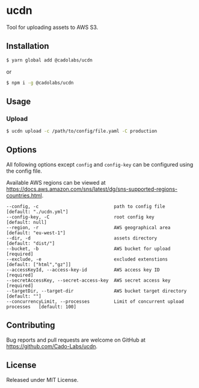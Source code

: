 # ucdn

Tool for uploading assets to AWS S3.

## Installation

```sh
$ yarn global add @cadolabs/ucdn
```

or

```sh
$ npm i -g @cadolabs/ucdn
```

## Usage

### Upload

```sh
$ ucdn upload -c /path/to/config/file.yaml -C production
```

## Options

All following options except `config` and `config-key` can be configured using the config file.

Available AWS regions can be viewed at https://docs.aws.amazon.com/sns/latest/dg/sns-supported-regions-countries.html.

```
--config, -c                            path to config file                    [default: "./ucdn.yml"]
--config-key, -C                        root config key                        [default: null]
--region, -r                            AWS geographical area                  [default: "eu-west-1"]
--dir, -d                               assets directory                       [default: "dist/"]
--bucket, -b                            AWS bucket for upload                  [required]
--exclude, -e                           excluded extenstions                   [default: ["html","gz"]]
--accessKeyId, --access-key-id          AWS access key ID                      [required]
--secretAccessKey, --secret-access-key  AWS secret access key                  [required]
--targetDir, --target-dir               AWS bucket target directory            [default: ""]
--concurrencyLimit, --processes         Limit of concurrent upload processes   [default: 100]
```

## Contributing

Bug reports and pull requests are welcome on GitHub at https://github.com/Cado-Labs/ucdn.

## License

Released under MIT License.
